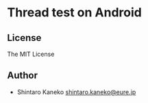 # Thread test on Android


## License

The MIT License

## Author

- Shintaro Kaneko <shintaro.kaneko@eure.jp>

